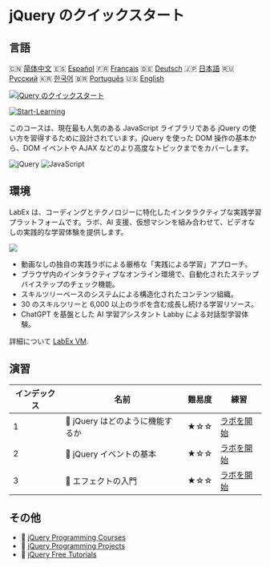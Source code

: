 # jQuery のクイックスタート

## 言語

🇨🇳 [简体中文](README_zh.md) 🇪🇸 [Español](README_es.md) 🇫🇷 [Français](README_fr.md) 🇩🇪 [Deutsch](README_de.md) 🇯🇵 [日本語](README_ja.md) 🇷🇺 [Русский](README_ru.md) 🇰🇷 [한국어](README_ko.md) 🇧🇷 [Português](README_pt.md) 🇺🇸 [English](README.md) 

[![jQuery のクイックスタート](https://cover-creator.labex.io/quick-start-with-jquery.png?lang=ja)](https://labex.io/ja/courses/quick-start-with-jquery)

[![Start-Learning](https://img.shields.io/badge/Start-Learning-whitesmoke?style=for-the-badge)](https://labex.io/ja/courses/quick-start-with-jquery)

このコースは、現在最も人気のある JavaScript ライブラリである jQuery の使い方を習得するために設計されています。jQuery を使った DOM 操作の基本から、DOM イベントや AJAX などのより高度なトピックまでをカバーします。

![jQuery](https://img.shields.io/badge/jQuery-whitesmoke?style=for-the-badge&logo=jquery)
![JavaScript](https://img.shields.io/badge/JavaScript-whitesmoke?style=for-the-badge&logo=javascript)


## 環境

LabEx は、コーディングとテクノロジーに特化したインタラクティブな実践学習プラットフォームです。ラボ、AI 支援、仮想マシンを組み合わせて、ビデオなしの実践的な学習体験を提供します。

![](https://tutorial-screenshot.getvm.io/images/vm-1725247253.png)

- 動画なしの独自の実践ラボによる厳格な「実践による学習」アプローチ。
- ブラウザ内のインタラクティブなオンライン環境で、自動化されたステップバイステップのチェック機能。
- スキルツリーベースのシステムによる構造化されたコンテンツ組織。
- 30 のスキルツリーと 6,000 以上のラボを含む成長し続ける学習リソース。
- ChatGPT を基盤とした AI 学習アシスタント Labby による対話型学習体験。

詳細について [LabEx VM](https://support.labex.io/using-labex/virtual-machine).

## 演習

|   インデックス | 名前                             | 難易度   | 練習                                                                                                         |
|----------------|----------------------------------|----------|--------------------------------------------------------------------------------------------------------------|
|              1 | 📖 jQuery はどのように機能するか | ★☆☆      | <a target='_blank' href='https://labex.io/ja/tutorials/jquery-how-jquery-works-153752'>ラボを開始</a>        |
|              2 | 📖 jQuery イベントの基本         | ★☆☆      | <a target='_blank' href='https://labex.io/ja/tutorials/jquery-jquery-event-basics-153789'>ラボを開始</a>     |
|              3 | 📖 エフェクトの入門              | ★☆☆      | <a target='_blank' href='https://labex.io/ja/tutorials/jquery-introduction-to-effects-153791'>ラボを開始</a> |

## その他

- 🔗 [jQuery Programming Courses](https://github.com/labex-labs/awesome-programming-courses)
- 🔗 [jQuery Programming Projects](https://github.com/labex-labs/awesome-programming-projects)
- 🔗 [jQuery Free Tutorials](https://github.com/labex-labs/jquery-free-tutorials)

